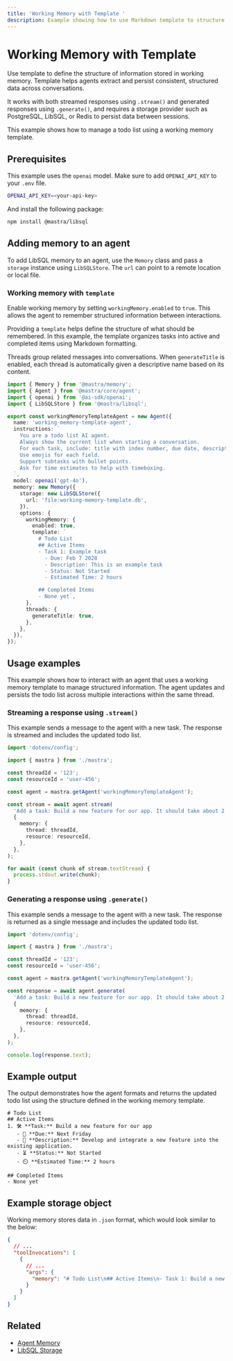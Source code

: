 ```yaml
---
title: 'Working Memory with Template '
description: Example showing how to use Markdown template to structure working memory data.
---
```


# Working Memory with Template

Use template to define the structure of information stored in working memory. Template helps agents extract and persist consistent, structured data across conversations.

It works with both streamed responses using `.stream()` and generated responses using `.generate()`, and requires a storage provider such as PostgreSQL, LibSQL, or Redis to persist data between sessions.

This example shows how to manage a todo list using a working memory template.

## Prerequisites

This example uses the `openai` model. Make sure to add `OPENAI_API_KEY` to your `.env` file.

```bash filename=".env" copy
OPENAI_API_KEY=<your-api-key>
```

And install the following package:

```bash copy
npm install @mastra/libsql
```

## Adding memory to an agent

To add LibSQL memory to an agent, use the `Memory` class and pass a `storage` instance using `LibSQLStore`. The `url` can point to a remote location or local file.

### Working memory with `template`

Enable working memory by setting `workingMemory.enabled` to `true`. This allows the agent to remember structured information between interactions.

Providing a `template` helps define the structure of what should be remembered. In this example, the template organizes tasks into active and completed items using Markdown formatting.

Threads group related messages into conversations. When `generateTitle` is enabled, each thread is automatically given a descriptive name based on its content.

```typescript filename="src/mastra/agents/example-working-memory-template-agent.ts" showLineNumbers copy
import { Memory } from '@mastra/memory';
import { Agent } from '@mastra/core/agent';
import { openai } from '@ai-sdk/openai';
import { LibSQLStore } from '@mastra/libsql';

export const workingMemoryTemplateAgent = new Agent({
  name: 'working-memory-template-agent',
  instructions: `
    You are a todo list AI agent.
    Always show the current list when starting a conversation.
    For each task, include: title with index number, due date, description, status, and estimated time.
    Use emojis for each field.
    Support subtasks with bullet points.
    Ask for time estimates to help with timeboxing.
  `,
  model: openai('gpt-4o'),
  memory: new Memory({
    storage: new LibSQLStore({
      url: 'file:working-memory-template.db',
    }),
    options: {
      workingMemory: {
        enabled: true,
        template: `
          # Todo List
          ## Active Items
          - Task 1: Example task
            - Due: Feb 7 2028
            - Description: This is an example task
            - Status: Not Started
            - Estimated Time: 2 hours

          ## Completed Items
          - None yet`,
      },
      threads: {
        generateTitle: true,
      },
    },
  }),
});
```

## Usage examples

This example shows how to interact with an agent that uses a working memory template to manage structured information. The agent updates and persists the todo list across multiple interactions within the same thread.

### Streaming a response using `.stream()`

This example sends a message to the agent with a new task. The response is streamed and includes the updated todo list.

```typescript filename="src/test-working-memory-template-agent.ts" showLineNumbers copy
import 'dotenv/config';

import { mastra } from './mastra';

const threadId = '123';
const resourceId = 'user-456';

const agent = mastra.getAgent('workingMemoryTemplateAgent');

const stream = await agent.stream(
  'Add a task: Build a new feature for our app. It should take about 2 hours and needs to be done by next Friday.',
  {
    memory: {
      thread: threadId,
      resource: resourceId,
    },
  },
);

for await (const chunk of stream.textStream) {
  process.stdout.write(chunk);
}
```

### Generating a response using `.generate()`

This example sends a message to the agent with a new task. The response is returned as a single message and includes the updated todo list.

```typescript filename="src/test-working-memory-template-agent.ts" showLineNumbers copy
import 'dotenv/config';

import { mastra } from './mastra';

const threadId = '123';
const resourceId = 'user-456';

const agent = mastra.getAgent('workingMemoryTemplateAgent');

const response = await agent.generate(
  'Add a task: Build a new feature for our app. It should take about 2 hours and needs to be done by next Friday.',
  {
    memory: {
      thread: threadId,
      resource: resourceId,
    },
  },
);

console.log(response.text);
```

## Example output

The output demonstrates how the agent formats and returns the updated todo list using the structure defined in the working memory template.

```text
# Todo List
## Active Items
1. 🛠️ **Task:** Build a new feature for our app
   - 📅 **Due:** Next Friday
   - 📝 **Description:** Develop and integrate a new feature into the existing application.
   - ⏳ **Status:** Not Started
   - ⏲️ **Estimated Time:** 2 hours

## Completed Items
- None yet
```

## Example storage object

Working memory stores data in `.json` format, which would look similar to the below:

```json
{
  // ...
  "toolInvocations": [
    {
      // ...
      "args": {
        "memory": "# Todo List\n## Active Items\n- Task 1: Build a new feature for our app\n  - Due: Next Friday\n  - Description: Build a new feature for our app\n  - Status: Not Started\n  - Estimated Time: 2 hours\n\n## Completed Items\n- None yet"
      }
    }
  ]
}
```

## Related

- [Agent Memory](/docs/agents/agent-memory)
- [LibSQL Storage](/docs/reference/storage/libsql)
